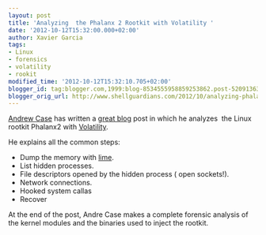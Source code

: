 ```yaml
---
layout: post
title: 'Analyzing  the Phalanx 2 Rootkit with Volatility '
date: '2012-10-12T15:32:00.000+02:00'
author: Xavier Garcia
tags:
- Linux
- forensics
- volatility
- rookit
modified_time: '2012-10-12T15:32:10.705+02:00'
blogger_id: tag:blogger.com,1999:blog-8534555958859253862.post-5209136317163713023
blogger_orig_url: http://www.shellguardians.com/2012/10/analyzing-phalanx-2-rootkit-with.html
---
```

[Andrew Case](https://twitter.com/attrc) has written a [great blog](http://volatility-labs.blogspot.de/2012/10/phalanx-2-revealed-using-volatility-to.html) post in which he analyzes  the Linux rootkit Phalanx2 with [Volatility](http://code.google.com/p/volatility/).

He explains all the common steps:
* Dump the memory with [lime](http://code.google.com/p/lime-forensics/).
* List hidden processes.
* File descriptors opened by the hidden process ( open sockets!).
* Network connections.
* Hooked system callas
* Recover

At the end of the post, Andre Case makes a complete forensic analysis of the kernel modules and the binaries used to inject the rootkit.
